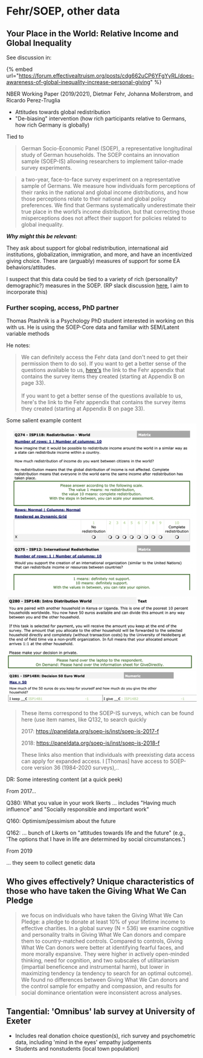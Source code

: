 # Fehr/SOEP, other data

## Your Place in the World: Relative Income and Global Inequality

See discussion in:

{% embed url="https://forum.effectivealtruism.org/posts/cdg662uCP6YFgYyRL/does-awareness-of-global-inequality-increase-personal-giving" %}

NBER Working Paper (2019/2021), Dietmar Fehr, Johanna Mollerstrom, and Ricardo Perez-Truglia

* Attitudes towards global redistribution
* "De-biasing" intervention (how rich participants relative to Germans, how rich Germany is globally)

Tied to

> German Socio-Economic Panel (SOEP), a representative longitudinal study of German households. The SOEP contains an innovation sample (SOEP-IS) allowing researchers to implement tailor-made survey experiments.

> a two-year, face-to-face survey experiment on a representative sample of Germans. We measure how individuals form perceptions of their ranks in the national and global income distributions, and how those perceptions relate to their national and global policy preferences. We find that Germans systematically underestimate their true place in the world’s income distribution, but that correcting those misperceptions does not affect their support for policies related to global inequality.

_**Why might this be relevant:**_

They ask about support for global redistribution, international aid institutions, globalization, immigration, and more, and have an incentivized giving choice. These are (arguably) measures of support for some EA behaviors/attitudes.

I suspect that this data could be tied to a variety of rich (personality? demographic?) measures in the SOEP. (RP slack discussion [here](https://rethinkpriorities.slack.com/archives/G01962YABHB/p1638923727273900?thread\_ts=1635802401.031800\&cid=G01962YABHB), I aim to incorporate this)

### Further scoping, access, PhD partner

Thomas Ptashnik is a Psychology PhD student interested in working on this with us. He is using the SOEP-Core data and familiar with SEM/Latent variable methods

He notes:

> We can definitely access the Fehr data (and don't need to get their permission them to do so). If you want to get a better sense of the questions available to us, [here's](https://data.nber.org/data-appendix/w26555/ONLINE%20APPENDIX%20-%20Your%20Place%20in%20the%20World%20-%20August2021.pdf) the link to the Fehr appendix that contains the survey items they created (starting at Appendix B on page 33).\
> \
> If you want to get a better sense of the questions available to us, here's the link to the Fehr appendix that contains the survey items they created (starting at Appendix B on page 33).

Some salient example content\
![](<../../.gitbook/assets/image (3).png>)

![](<../../.gitbook/assets/image (2).png>)![](<../../.gitbook/assets/image (6).png>)

> These items correspond to the SOEP-IS surveys, which can be found here (use item names, like Q132, to search quickly
>
> 2017: https://paneldata.org/soep-is/inst/soep-is-2017-f
>
> 2018: https://paneldata.org/soep-is/inst/soep-is-2018-f
>
>
>
> These links also mention that individuals with preexisting data access can apply for expanded access. I \[Thomas] have access to SOEP-core version 36 (1984-2020 surveys),..

DR: Some interesting content (at a quick peek)

From 2017...

Q380: What you value in your work likerts ... includes "Having much influence" and "Socially responsible and important work"

Q160: Optimism/pessimism about the future

Q162: ... bunch of Likerts on "attitudes towards life and the future" (e.g., 'The options that I have in life are determined by social circumstances.')&#x20;

From 2019

... they seem to collect genetic data

>

## Who gives effectively? Unique characteristics of those who have taken the Giving What We Can Pledge

> we focus on individuals who have taken the Giving What We Can Pledge: a pledge to donate at least 10% of your lifetime income to effective charities. In a global survey (N = 536) we examine cognitive and personality traits in Giving What We Can donors and compare them to country-matched controls. Compared to controls, Giving What We Can donors were better at identifying fearful faces, and more morally expansive. They were higher in actively open-minded thinking, need for cognition, and two subscales of utilitarianism (impartial beneficence and instrumental harm), but lower in maximizing tendency (a tendency to search for an optimal outcome). We found no differences between Giving What We Can donors and the control sample for empathy and compassion, and results for social dominance orientation were inconsistent across analyses.

## Tangential: 'Omnibus' lab survey at University of Exeter

* Includes real donation choice question(s), rich survey and psychometric data, including 'mind in the eyes' empathy judgements
* Students and nonstudents (local town population)
